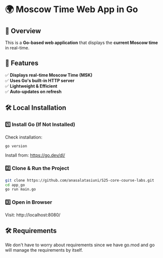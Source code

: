 # 🌍 Moscow Time Web App in Go

## 📌 Overview
This is a **Go-based web application** that displays the **current Moscow time** in real-time.

## 🚀 Features
✅ **Displays real-time Moscow Time (MSK)**  
✅ **Uses Go's built-in HTTP server**  
✅ **Lightweight & Efficient**  
✅ **Auto-updates on refresh**  

## 🛠 Local Installation
### 1️⃣ Install Go (If Not Installed)
Check installation:
```bash
go version
```
Install from: https://go.dev/dl/
### 2️⃣ Clone & Run the Project
```bash
git clone https://github.com/anasalatasiuni/S25-core-course-labs.git
cd app_go
go run main.go
```

### 3️⃣ Open in Browser
Visit: http://localhost:8080/

## 🛠 Requirements
We don't have to worry about requirements since we have go.mod and go will manage the requirements by itself.

